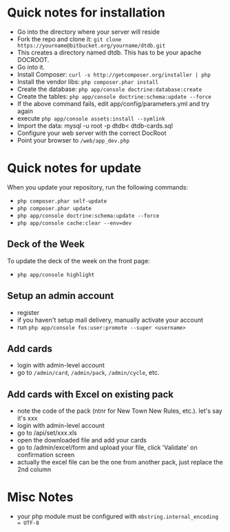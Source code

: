 # Quick notes for installation

- Go into the directory where your server will reside
- Fork the repo and clone it: `git clone https://yourname@bitbucket.org/yourname/dtdb.git`
- This creates a directory named dtdb. This has to be your apache DOCROOT. 
- Go into it.
- Install Composer: `curl -s http://getcomposer.org/installer | php`
- Install the vendor libs: `php composer.phar install`
- Create the database: `php app/console doctrine:database:create`
- Create the tables: `php app/console doctrine:schema:update --force`
- If the above command fails, edit app/config/parameters.yml and try again
- execute `php app/console assets:install --symlink`
- Import the data: mysql -u root -p dtdb< dtdb-cards.sql
- Configure your web server with the correct DocRoot
- Point your browser to `/web/app_dev.php`

# Quick notes for update

When you update your repository, run the following commands:

- `php composer.phar self-update`
- `php composer.phar update`
- `php app/console doctrine:schema:update --force`
- `php app/console cache:clear --env=dev`

## Deck of the Week

To update the deck of the week on the front page:

- `php app/console highlight` 

## Setup an admin account

- register
- if you haven't setup mail delivery, manually activate your account
- run `php app/console fos:user:promote --super <username>`

## Add cards

- login with admin-level account
- go to `/admin/card`, `/admin/pack`, `/admin/cycle`, etc.

## Add cards with Excel on existing pack

- note the code of the pack (ntnr for New Town New Rules, etc.). let's say it's xxx
- login with admin-level account
- go to /api/set/xxx.xls
- open the downloaded file and add your cards
- go to /admin/excel/form and upload your file, click 'Validate' on confirmation screen
- actually the excel file can be the one from another pack, just replace the 2nd column

# Misc Notes

- your php module must be configured with `mbstring.internal_encoding = UTF-8`